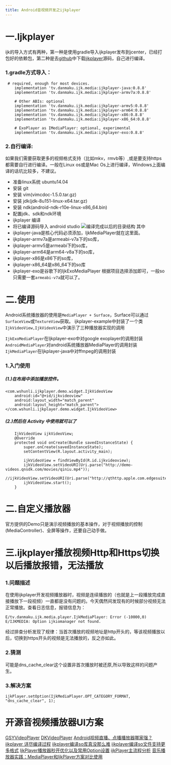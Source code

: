```yaml
---
title: Android音视频开发之ijkplayer
---
```


# 一.Ijkplayer
ijk的导入方式有两种，第一种是使用gradle导入ijkplayer发布到jcenter，已经打包好的依赖包，第二种是去[github](https://links.jianshu.com/go?to=https%3A%2F%2Fgithub.com)中下载[ijkplayer](https://links.jianshu.com/go?to=https%3A%2F%2Fgithub.com%2FBilibili%2Fijkplayer)源码，自己进行编译。
### 1.gradle方式导入：
```
 # required, enough for most devices.
    implementation 'tv.danmaku.ijk.media:ijkplayer-java:0.8.8' 
    implementation 'tv.danmaku.ijk.media:ijkplayer-armv7a:0.8.8'

    # Other ABIs: optional
    implementation 'tv.danmaku.ijk.media:ijkplayer-armv5:0.8.8'
    implementation 'tv.danmaku.ijk.media:ijkplayer-arm64:0.8.8'
    implementation 'tv.danmaku.ijk.media:ijkplayer-x86:0.8.8'
    implementation 'tv.danmaku.ijk.media:ijkplayer-x86_64:0.8.8'

    # ExoPlayer as IMediaPlayer: optional, experimental
    implementation 'tv.danmaku.ijk.media:ijkplayer-exo:0.8.8' 
```
### 2.自行编译:
如果我们需要获取更多的视频格式支持（比如mkv，rmvb等）,或是要支持https都需要自行进行编译。一般在Linux os或是Mac Os上进行编译，Windows上面编译的话坑比较多，不建议。
- 准备linux系统 ubuntu14.04
- 安装 git
- 安装 vim(vimcdoc-1.5.0.tar.gz)
- 安装 jdk(jdk-8u151-linux-x64.tar.gz)
- 安装 ndk(android-ndk-r10e-linux-x86_64.bin)
- 配置jdk、sdk和ndk环境
- ijkplayer 编译
- 将已编译源码导入 android studio
![编译完成以后的目录结构](https://upload-images.jianshu.io/upload_images/3067896-37b6aaaea11e5ea6.png?imageMogr2/auto-orient/strip%7CimageView2/2/w/1240)
其中
- ijkplayer-java是核心代码必须添加，IjkMediaPlayer就在这里面。
- ijkplayer-armv7a是armeabi-v7a下的so库，
- ijkplayer-armv5是armeabi下的so库，
- ijkplayer-arm64是arm64-v8a下的so库，
- ijkplayer-x86是x86下的so库，
- ijkplayer-x86_64是x86_64下的so库
- ijkplayer-exo是谷歌下的IjkExoMediaPlayer
根据项目选择添加即可，一般so只需要一套``armeabi-v7a``就可以了。
# 二.使用
Android系统播放器的使用是``MediaPlayer + Surface``，Surface可以通过``SurfaceView``或``TextureView``获取。
ijkplayer-example中封装了一个类``IjkVideoView,IjkVideoView``中演示了三种播放器实现的调用

``IjkExoMediaPlayer``在Ijkplayer-exo中对google exoplayer的调用封装
``AndroidMediaPlayer``对android系统播放器MediaPlayer的调用封装
``IjkMediaPlayer``在Ijkplayer-java中对ffmpeg的调用封装

### 1.入门使用
##### (1.)在布局中添加播放控件。
```
<com.wshunli.ijkplayer.demo.widget.IjkVideoView
    android:id="@+id/ijkvideoview"
    android:layout_width="match_parent"
    android:layout_height="match_parent">
</com.wshunli.ijkplayer.demo.widget.IjkVideoView>
```
##### (2.)然后在 Activity 中使用就可以了
```
    IjkVideoView ijkVideoView;
    @Override
    protected void onCreate(Bundle savedInstanceState) {
        super.onCreate(savedInstanceState);
        setContentView(R.layout.activity_main);

        ijkVideoView = findViewById(R.id.ijkvideoview);
        ijkVideoView.setVideoURI(Uri.parse("http://demo-videos.qnsdk.com/movies/qiniu.mp4"));
        //ijkVideoView.setVideoURI(Uri.parse("http://qthttp.apple.com.edgesuite.net/1010qwoeiuryfg/sl.m3u8"));
        ijkVideoView.start();
    }
```
# 二.自定义播放器
官方提供的Demo只是演示视频播放的基本操作，对于视频播放的控制(MediaController)、全屏等操作，还要自己动手做。

# 三.ijkplayer播放视频Http和Https切换以后播放报错，无法播放
### 1.问题描述
在使用ijkplayer开发视频播放器时，视频是连续播放的（也就是上一段播放完成直接播放下一段视频）一直都是没有问题的。今天偶然间发现有的时候部分视频无法正常播放。查看日志信息，报错信息为：
```
E/tv.danmaku.ijk.media.player.IjkMediaPlayer: Error (-10000,0)
E/IJKMEDIA: Option ijkiomanager not found.
```
经过排查分析发现了规律：当首次播放的视频地址是http开头的，等该视频播放以后，切换到https开头的视频是无法播放的，反之亦如此。
### 2.猜测
可能是dns_cache_clear这个设置非首次播放时被还原,所以导致这样的问题产生。
### 3.解决方案
```
ijkPlayer.setOption(IjkMediaPlayer.OPT_CATEGORY_FORMAT, "dns_cache_clear", 1);
```

# 开源音视频播放器UI方案
[GSYVideoPlayer](https://github.com/CarGuo/GSYVideoPlayer)
[DKVideoPlayer](https://github.com/Doikki/DKVideoPlayer)
[Android视频直播、点播播放器哪家强？](https://www.jianshu.com/p/5dd4db66ae69)
[ijkplayer 详尽编译过程](https://blog.csdn.net/junhuahouse/article/details/79194069)
[ijkplayer编译so库真没那么难](https://blog.csdn.net/coder_pig/article/details/79134625)
[ijkplayer编译so文件支持更多格式](https://jessiekate.gitee.io/2019/02/16/IjkplayerSo/)
[IjkPlayer播放器秒开优化以及常用Option设置](https://www.jianshu.com/p/843c86a9e9ad)
[ijkPlayer主流程分析](https://www.jianshu.com/p/a11c724c5b2b)
[音乐播放器实践：MediaPlayer和IjkPlayer方案对比使用](https://kevinwu.cn/p/bdcf2466/#%E5%9C%A8Android%E7%B3%BB%E7%BB%9F%E4%B8%AD%E6%92%AD%E6%94%BE%E5%A3%B0%E9%9F%B3)
